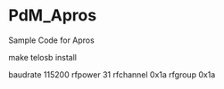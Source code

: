# PdM_Apros
 Sample Code for Apros
 
 make telosb install
 
 baudrate 115200
 rfpower 31
 rfchannel 0x1a
 rfgroup 0x1a
